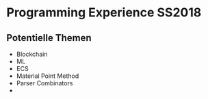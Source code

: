 # Programming Experience SS2018


## Potentielle Themen

- Blockchain
- ML
- ECS
- Material Point Method
- Parser Combinators
- 
